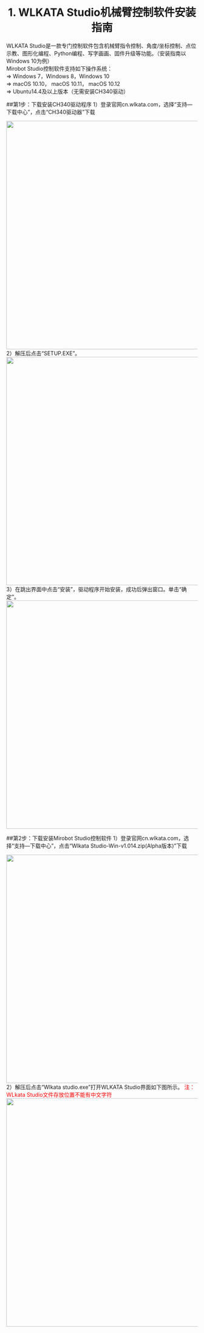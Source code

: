 # <center>1. WLKATA Studio机械臂控制软件安装指南</center>
WLKATA  Studio是一款专门控制软件包含机械臂指令控制、角度/坐标控制、点位示教、图形化编程、Python编程、写字画画、固件升级等功能。（安装指南以Windows 10为例）<br/>
Mirobot Studio控制软件支持如下操作系统：<br/>
&rArr; Windows 7，Windows 8，Windows 10<br/>
&rArr; macOS 10.10， macOS 10.11， macOS 10.12<br/>
&rArr; Ubuntu14.4及以上版本（无需安装CH340驱动）<br/>

##第1步：下载安装CH340驱动程序
1）登录官网cn.wlkata.com，选择“支持—下载中心”，点击“CH340驱动器”下载
<center><img src="http://lin88zhang.gitee.io/image/0/0-1.png" width="600" > </center>
2）解压后点击“SETUP.EXE”。
<center><img src="http://lin88zhang.gitee.io/image/0/0-2.png" width="600"  > </center>
3）在跳出界面中点击“安装”，驱动程序开始安装，成功后弹出窗口。单击“确定”。
<center><img src="http://lin88zhang.gitee.io/image/0/0-3.png" width="600"  > </center>

##第2步：下载安装Mirobot Studio控制软件
1）登录官网cn.wlkata.com，选择“支持—下载中心”，点击“Wlkata Studio-Win-v1.014.zip(Alpha版本)”下载
<center><img src="http://lin88zhang.gitee.io/image/0/0-4.png" width="600"  > </center>
2）解压后点击“Wlkata studio.exe”打开WLKATA Studio界面如下图所示。
<font color="red">注：WLkata Studio文件存放位置不能有中文字符</font>
<center><img src="http://lin88zhang.gitee.io/image/0/0-5.png" width="600"  > </center>